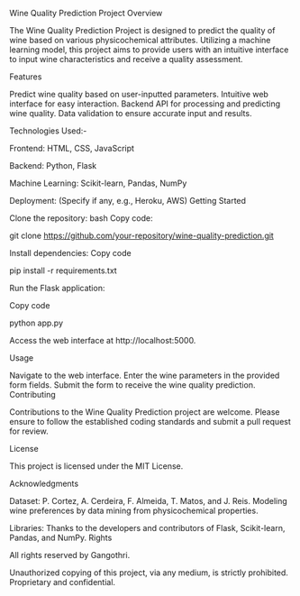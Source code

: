 Wine Quality Prediction Project Overview

The Wine Quality Prediction Project is designed to predict the quality of wine based on various physicochemical attributes. Utilizing a machine learning model, this project aims to provide users with an intuitive interface to input wine characteristics and receive a quality assessment.

Features

Predict wine quality based on user-inputted parameters. Intuitive web interface for easy interaction. Backend API for processing and predicting wine quality. Data validation to ensure accurate input and results.

Technologies Used:-

Frontend: HTML, CSS, JavaScript

Backend: Python, Flask

Machine Learning: Scikit-learn, Pandas, NumPy

Deployment: (Specify if any, e.g., Heroku, AWS) Getting Started

Clone the repository: bash Copy code:

git clone https://github.com/your-repository/wine-quality-prediction.git

Install dependencies: Copy code

pip install -r requirements.txt

Run the Flask application:

Copy code

python app.py

Access the web interface at http://localhost:5000.

Usage

Navigate to the web interface. Enter the wine parameters in the provided form fields. Submit the form to receive the wine quality prediction. Contributing

Contributions to the Wine Quality Prediction project are welcome. Please ensure to follow the established coding standards and submit a pull request for review.

License

This project is licensed under the MIT License.

Acknowledgments

Dataset: P. Cortez, A. Cerdeira, F. Almeida, T. Matos, and J. Reis. Modeling wine preferences by data mining from physicochemical properties.

Libraries: Thanks to the developers and contributors of Flask, Scikit-learn, Pandas, and NumPy. Rights

All rights reserved by Gangothri.

Unauthorized copying of this project, via any medium, is strictly prohibited. Proprietary and confidential.

